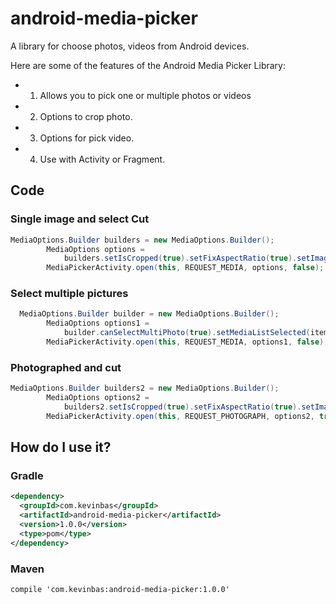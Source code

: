 # android-media-picker
A library for choose photos, videos from Android devices.

Here are some of the features of the Android Media Picker Library:

* 1) Allows you to pick one or multiple photos or videos
* 2) Options to crop photo.
* 3) Options for pick video.
* 4) Use with Activity or Fragment.


## Code

### Single image and select Cut

```Java
MediaOptions.Builder builders = new MediaOptions.Builder();
        MediaOptions options =
            builders.setIsCropped(true).setFixAspectRatio(true).setImageSize(1).build();
        MediaPickerActivity.open(this, REQUEST_MEDIA, options, false);
```
### Select multiple pictures

```Java
  MediaOptions.Builder builder = new MediaOptions.Builder();
        MediaOptions options1 =
            builder.canSelectMultiPhoto(true).setMediaListSelected(items).setImageSize(9).build();
        MediaPickerActivity.open(this, REQUEST_MEDIA, options1, false);
```
### Photographed and cut

```Java
MediaOptions.Builder builders2 = new MediaOptions.Builder();
        MediaOptions options2 =
            builders2.setIsCropped(true).setFixAspectRatio(true).setImageSize(1).build();
        MediaPickerActivity.open(this, REQUEST_PHOTOGRAPH, options2, true);
```

## How do I use it?

### Gradle
```xml
<dependency>
  <groupId>com.kevinbas</groupId>
  <artifactId>android-media-picker</artifactId>
  <version>1.0.0</version>
  <type>pom</type>
</dependency>
```
### Maven
```xml
compile 'com.kevinbas:android-media-picker:1.0.0'
```


